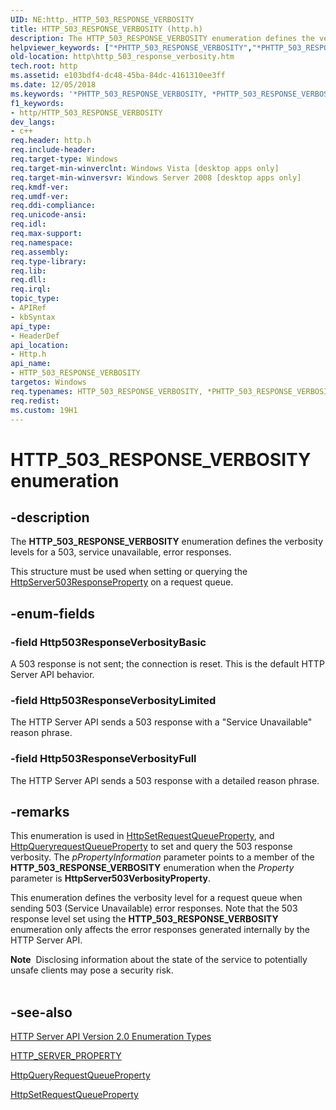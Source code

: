 ```yaml
---
UID: NE:http._HTTP_503_RESPONSE_VERBOSITY
title: HTTP_503_RESPONSE_VERBOSITY (http.h)
description: The HTTP_503_RESPONSE_VERBOSITY enumeration defines the verbosity levels for a 503, service unavailable, error responses.This structure must be used when setting or querying the HttpServer503ResponseProperty on a request queue.helpviewer_keywords: ["*PHTTP_503_RESPONSE_VERBOSITY","*PHTTP_503_RESPONSE_VERBOSITY enumeration [HTTP]","HTTP_503_RESPONSE_VERBOSITY","HTTP_503_RESPONSE_VERBOSITY enumeration [HTTP]","Http503ResponseVerbosityBasic","Http503ResponseVerbosityFull","Http503ResponseVerbosityLimited","http.http_503_response_verbosity","http/*PHTTP_503_RESPONSE_VERBOSITY","http/HTTP_503_RESPONSE_VERBOSITY","http/Http503ResponseVerbosityBasic","http/Http503ResponseVerbosityFull","http/Http503ResponseVerbosityLimited"]
old-location: http\http_503_response_verbosity.htm
tech.root: http
ms.assetid: e103bdf4-dc48-45ba-84dc-4161310ee3ff
ms.date: 12/05/2018
ms.keywords: '*PHTTP_503_RESPONSE_VERBOSITY, *PHTTP_503_RESPONSE_VERBOSITY enumeration [HTTP], HTTP_503_RESPONSE_VERBOSITY, HTTP_503_RESPONSE_VERBOSITY enumeration [HTTP], Http503ResponseVerbosityBasic, Http503ResponseVerbosityFull, Http503ResponseVerbosityLimited, http.http_503_response_verbosity, http/*PHTTP_503_RESPONSE_VERBOSITY, http/HTTP_503_RESPONSE_VERBOSITY, http/Http503ResponseVerbosityBasic, http/Http503ResponseVerbosityFull, http/Http503ResponseVerbosityLimited'
f1_keywords:
- http/HTTP_503_RESPONSE_VERBOSITY
dev_langs:
- c++
req.header: http.h
req.include-header: 
req.target-type: Windows
req.target-min-winverclnt: Windows Vista [desktop apps only]
req.target-min-winversvr: Windows Server 2008 [desktop apps only]
req.kmdf-ver: 
req.umdf-ver: 
req.ddi-compliance: 
req.unicode-ansi: 
req.idl: 
req.max-support: 
req.namespace: 
req.assembly: 
req.type-library: 
req.lib: 
req.dll: 
req.irql: 
topic_type:
- APIRef
- kbSyntax
api_type:
- HeaderDef
api_location:
- Http.h
api_name:
- HTTP_503_RESPONSE_VERBOSITY
targetos: Windows
req.typenames: HTTP_503_RESPONSE_VERBOSITY, *PHTTP_503_RESPONSE_VERBOSITY
req.redist: 
ms.custom: 19H1
---
```


# HTTP_503_RESPONSE_VERBOSITY enumeration


## -description


The <b>HTTP_503_RESPONSE_VERBOSITY</b> enumeration defines the verbosity levels for a 503, service unavailable, error responses.

This structure must be used when setting or querying the <a href="https://docs.microsoft.com/windows/desktop/api/http/ne-http-http_server_property">HttpServer503ResponseProperty</a> on a request queue.


## -enum-fields




### -field Http503ResponseVerbosityBasic

A 503 response is not sent; the connection is reset.
    This is the default HTTP Server API behavior.


### -field Http503ResponseVerbosityLimited

The HTTP Server API sends a 503 response with a "Service Unavailable" reason phrase.


### -field Http503ResponseVerbosityFull

The HTTP Server API sends a 503 response with a detailed reason phrase.


## -remarks



This enumeration is used in <a href="https://docs.microsoft.com/windows/desktop/api/http/nf-http-httpsetrequestqueueproperty">HttpSetRequestQueueProperty</a>, and <a href="https://docs.microsoft.com/windows/desktop/api/http/nf-http-httpqueryrequestqueueproperty">HttpQueryrequestQueueProperty</a> to set and query the 503  response verbosity. The <i>pPropertyInformation</i> parameter points to a member of the <b>HTTP_503_RESPONSE_VERBOSITY</b> enumeration when the <i>Property</i> parameter is <b>HttpServer503VerbosityProperty</b>.

This enumeration defines the verbosity level for a request queue when sending 503 (Service Unavailable) error responses. Note that the 503 response level set using the <b>HTTP_503_RESPONSE_VERBOSITY</b>  enumeration only affects the error responses generated internally
 by the HTTP Server API.


<div class="alert"><b>Note</b>  Disclosing information about the state of the service to potentially unsafe clients may pose a security risk.</div>
<div> </div>





## -see-also




<a href="https://docs.microsoft.com/windows/desktop/Http/http-server-api-version-2-0-enumeration-types">HTTP Server API Version 2.0 Enumeration Types</a>



<a href="https://docs.microsoft.com/windows/desktop/api/http/ne-http-http_server_property">HTTP_SERVER_PROPERTY</a>



<a href="https://docs.microsoft.com/windows/desktop/api/http/nf-http-httpqueryrequestqueueproperty">HttpQueryRequestQueueProperty</a>



<a href="https://docs.microsoft.com/windows/desktop/api/http/nf-http-httpsetrequestqueueproperty">HttpSetRequestQueueProperty</a>
 

 

